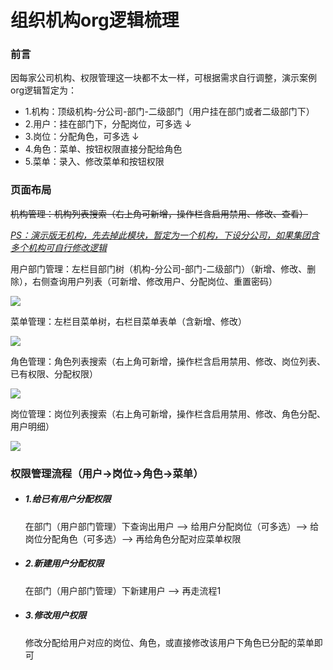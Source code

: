 # 组织机构org逻辑梳理

### 前言

因每家公司机构、权限管理这一块都不太一样，可根据需求自行调整，演示案例org逻辑暂定为：

- 1.机构：顶级机构-分公司-部门-二级部门（用户挂在部门或者二级部门下）
- 2.用户：挂在部门下，分配岗位，可多选 ↓
- 3.岗位：分配角色，可多选  ↓
- 4.角色：菜单、按钮权限直接分配给角色
- 5.菜单：录入、修改菜单和按钮权限

### 页面布局

~~机构管理：机构列表搜索（右上角可新增，操作栏含启用禁用、修改、查看）~~

*<u>PS：演示版无机构，先去掉此模块，暂定为一个机构，下设分公司，如果集团含多个机构可自行修改逻辑</u>*

用户部门管理：左栏目部门树（机构-分公司-部门-二级部门）（新增、修改、删除），右侧查询用户列表（可新增、修改用户、分配岗位、重置密码）

![](E:\mygithub\vue-manage-system-plus\src\views\org\readmeImg\userdep.jpg)

菜单管理：左栏目菜单树，右栏目菜单表单（含新增、修改）

![](E:\mygithub\vue-manage-system-plus\src\views\org\readmeImg\menu.jpg)

角色管理：角色列表搜索（右上角可新增，操作栏含启用禁用、修改、岗位列表、已有权限、分配权限）

![](E:\mygithub\vue-manage-system-plus\src\views\org\readmeImg\role.jpg)

岗位管理：岗位列表搜索（右上角可新增，操作栏含启用禁用、修改、角色分配、用户明细）

![](E:\mygithub\vue-manage-system-plus\src\views\org\readmeImg\post.jpg)

### 权限管理流程（用户->岗位->角色->菜单）

- ##### 1.给已有用户分配权限

  在部门（用户部门管理）下查询出用户 --> 给用户分配岗位（可多选）--> 给岗位分配角色（可多选）--> 再给角色分配对应菜单权限

- ##### 2.新建用户分配权限

  在部门（用户部门管理）下新建用户 --> 再走流程1

- ##### 3.修改用户权限

  修改分配给用户对应的岗位、角色，或直接修改该用户下角色已分配的菜单即可


